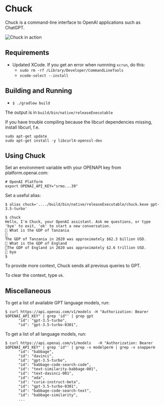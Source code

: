 # Chuck

Chuck is a command-line interface to OpenAI applications such as ChatGPT.

![Chuck in action](https://github.com/saldoukhov/media/raw/main/chuck/chuck-demo.gif)

## Requirements
+ Updated XCode.  If you get an error when runnning `xcrun`, do this:
   + `sudo rm -rf /Library/Developer/CommandLineTools`
   + `xcode-select --install`

## Building and Running
+ `$ ./gradlew build`

The output is in `build/bin/native/releaseExecutable`

If you have trouble compiling because the libcurl dependencies missing, install libcurl, f.e.
```shell
sudo apt-get update
sudo apt-get install -y libcurl4-openssl-dev
```

## Using Chuck
Set an environment variable with your OPENAPI key from platform.openai.com:
```shell
# OpenAI Platform                                                                                                                                                                            
export OPENAI_API_KEY="srmo...39"                                                                                                                  
```
Set a useful alias:
```shell
$ alias chuck='..../build/bin/native/releaseExecutable/chuck.kexe gpt-3.5-turbo'
```

```shell
$ chuck
Hello, I'm Chuck, your OpenAI assistant. Ask me questions, or type 'bye' to exit, 'ok' to start a new conversation.
🤖 What is the GDP of Tanzania
💬
The GDP of Tanzania in 2020 was approximately $62.3 billion USD.
🤖 What is the GDP of England
💬The GDP of England in 2020 was approximately $2.6 trillion USD.
🤖 bye
$
```

To provide more context, Chuck sends all previous queries to GPT.

To clear the context, type `ok`.

## Miscellaneous
To get a list of available GPT language models, run:
```shell
$ curl https://api.openai.com/v1/models -H "Authorization: Bearer $OPENAI_API_KEY" | grep 'id"' | grep gpt
      "id": "gpt-3.5-turbo",
      "id": "gpt-3.5-turbo-0301",
```
To get a list of all language models, run:
```shell
$ curl https://api.openai.com/v1/models   -H "Authorization: Bearer $OPENAI_API_KEY" | grep 'id"' | grep -v modelperm | grep -v snapperm
      "id": "babbage",
      "id": "davinci",
      "id": "gpt-3.5-turbo",
      "id": "babbage-code-search-code",
      "id": "text-similarity-babbage-001",
      "id": "text-davinci-001",
      "id": "ada",
      "id": "curie-instruct-beta",
      "id": "gpt-3.5-turbo-0301",
      "id": "babbage-code-search-text",
      "id": "babbage-similarity",
      ...
```
